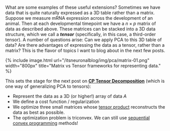 What are some examples of these useful extensions? Sometimes we have data that is quite naturally expressed as a 3D table rather than a matrix. Suppose we measure mRNA expression across the development of an animal. Then at each developmental timepoint we have a $n \times p$ matrix of data as described above. These matrices can be stacked into a 3D data structure, which we call a ***tensor*** (specifically, in this case, a third-order tensor). A number of questions arise: Can we apply PCA to this 3D table of data? Are there advantages of expressing the data as a tensor, rather than a matrix? This is the flavor of topics I want to blog about in the next few posts.

{% include image.html url="/itsneuronalblog/img/pca/matrix-01.png" width="800px" title="Matrix vs Tensor frameworks for representing data." %}

This sets the stage for the next post on [**CP Tensor Decomposition**](https://en.wikipedia.org/wiki/Tensor_rank_decomposition) (which is one way of generalizing PCA to tensors):

* Represent the data as a 3D (or higher!) array of data $A$
* We define a cost function / regularization
* We optimize three small matrices whose [tensor product](https://en.wikipedia.org/wiki/Outer_product#Tensor_multiplication) reconstructs the data as best as possible.
* The optimization problem is triconvex. We can still use [sequential convex programming](http://stanford.edu/class/ee364b/lectures/seq_slides.pdf) methods!

